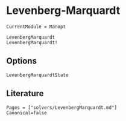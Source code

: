# Levenberg-Marquardt

```@meta
CurrentModule = Manopt
```

```@docs
LevenbergMarquardt
LevenbergMarquardt!
```

## Options

```@docs
LevenbergMarquardtState
```

## Literature

```@bibliography
Pages = ["solvers/LevenbergMarquardt.md"]
Canonical=false
```